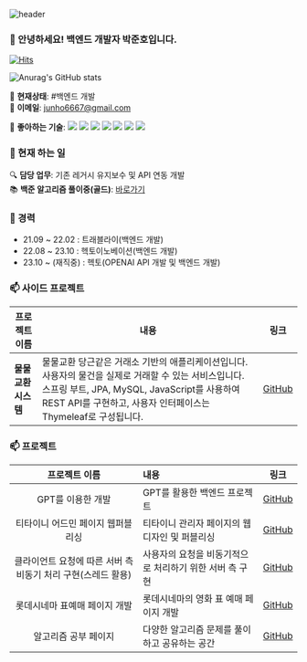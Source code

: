 ![header](https://capsule-render.vercel.app/api?text=오늘도_화이팅_넘치게&animation=fadeIn&type=Waving&color=gradient)

### 👋 안녕하세요! 백엔드 개발자 박준호입니다.

[![Hits](https://hits.seeyoufarm.com/api/count/incr/badge.svg?url=https://github.com/KAN-JUNHO/KAN-JUNHO)](https://github.com/KAN-JUNHO/KAN-JUNHO)

![Anurag's GitHub stats](https://github-readme-stats.vercel.app/api?username=KAN-JUNHO&show_icons=true&theme=radical)

🌱 **현재상태**: #백엔드 개발  
📧 **이메일**: junho6667@gmail.com  

🚀 **좋아하는 기술**:
<img src="https://img.shields.io/badge/Java-green?style=for-the-badge&logo=Java&logoColor=007396"/>
<img src="https://img.shields.io/badge/spring-green?style=for-the-badge&logo=Spring&logoColor=6DB33F"/>
<img src="https://img.shields.io/badge/Spring Boot-green?style=for-the-badge&logo=Spring&logoColor=#6DB33F"/>
<img src="https://img.shields.io/badge/JavaScript-yellow?style=for-the-badge&logo=JavaScript&logoColor=F7DF1E"/>
<img src="https://img.shields.io/badge/jQuery-yellow?style=for-the-badge&logo=jQuery&logoColor=0769AD"/>
<img src="https://img.shields.io/badge/MySQL-blue?style=for-the-badge&logo=MySQL&logoColor=white"/>
<img src="https://img.shields.io/badge/logo-gitlab-blue?logo=gitlab"/>

### 🥾 현재 하는 일
🔍 **담당 업무**: 기존 레거시 유지보수 및 API 연동 개발  
📚 **백준 알고리즘 풀이중(골드)**: [바로가기](https://www.acmicpc.net/user/junho7778)

### 🔭 경력
- 21.09 ~ 22.02 : 트래블라이(백엔드 개발)
- 22.08 ~ 23.10 : 헥토이노베이션(백엔드 개발)
- 23.10 ~ (재직중) : 헥토(OPENAI API 개발 및 백엔드 개발) 

### 📫 사이드 프로젝트

| 프로젝트 이름 | 내용 | 링크 |
|---------------|------|------|
| **물물교환 시스템** | 물물교환 당근같은 거래소 기반의 애플리케이션입니다. 사용자의 물건을 실제로 거래할 수 있는 서비스입니다. 스프링 부트, JPA, MySQL, JavaScript를 사용하여 REST API를 구현하고, 사용자 인터페이스는 Thymeleaf로 구성됩니다. | [GitHub](https://github.com/classMarket/marketRestApi) |

### 📫 프로젝트
| 프로젝트 이름 | 내용 | 링크 |
|:---:|:---|:---:|
| GPT를 이용한 개발 | GPT를 활용한 백엔드 프로젝트 | [GitHub](https://github.com/KAN-JUNHO/fastApiProject2) |
| 티타이니 어드민 페이지 웹퍼블리싱 | 티타이니 관리자 페이지의 웹 디자인 및 퍼블리싱 | [GitHub](https://github.com/KAN-JUNHO/teetiny) |
| 클라이언트 요청에 따른 서버 측 비동기 처리 구현(스레드 활용) | 사용자의 요청을 비동기적으로 처리하기 위한 서버 측 구현 | [GitHub](https://github.com/KAN-JUNHO/demo2) |
| 롯데시네마 표예매 페이지 개발 | 롯데시네마의 영화 표 예매 페이지 개발 | [GitHub](https://github.com/KAN-JUNHO/spring/tree/master/jcinema) |
| 알고리즘 공부 페이지 | 다양한 알고리즘 문제를 풀이하고 공유하는 공간 | [GitHub](https://github.com/KAN-JUNHO/PYTHON_algorithm) |

